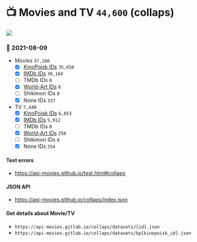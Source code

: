 # :tv: Movies and TV `44,600` (collaps)

<a href="https://API-Movies.github.io"><img src="https://API-Movies.github.io/banner.png?cache"></a>

### :date: 2021-08-09
- Movies `37,160`
  - [x] <a href="https://API-Movies.github.io/collaps/movie_kinopoisk_ids.json">KinoPoisk IDs</a> `35,650`
  - [x] <a href="https://API-Movies.github.io/collaps/movie_imdb_ids.json">IMDb IDs</a> `30,164`
  - [ ] TMDb IDs `0`
  - [x] <a href="https://API-Movies.github.io/collaps/movie_world_art_ids.json">World-Art IDs</a> `8`
  - [ ] Shikimori IDs `0`
  - [x] None IDs `337`
- TV `7,440`
  - [x] <a href="https://API-Movies.github.io/collaps/tv_kinopoisk_ids.json">KinoPoisk IDs</a> `6,653`
  - [x] <a href="https://API-Movies.github.io/collaps/tv_imdb_ids.json">IMDb IDs</a> `5,912`
  - [ ] TMDb IDs `0`
  - [x] <a href="https://API-Movies.github.io/collaps/tv_world_art_ids.json">World-Art IDs</a> `258`
  - [ ] Shikimori IDs `0`
  - [x] None IDs `354`
#### Test errors
- <a href='https://api-movies.github.io/test.html#collaps'>https://api-movies.github.io/test.html#collaps</a>
#### JSON API
- <a href='https://api-movies.github.io/collaps/index.json'>https://api-movies.github.io/collaps/index.json</a>
#### Get details about Movie/TV
- `https://api-movies.gitlab.io/collaps/datasets/[id].json`
- `https://api-movies.gitlab.io/collaps/datasets/kp[kinopoisk_id].json`
